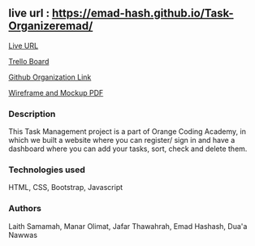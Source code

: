 ## live url : https://emad-hash.github.io/Task-Organizeremad/
[Live URL](https://emad-hash.github.io/Task-Organizeremad/)

[Trello Board](https://trello.com/b/S7YLUtou/task-management-project#)

[Github Organization Link](https://github.com/Task-organizer-group-2/Task-organizer)

[Wireframe and Mockup PDF](https://github.com/DuaaNawwas/Taskat/files/9438345/Home.page.w_merged.pdf)

### Description

This Task Management project is a part of Orange Coding Academy, in which we built a website where you can register/ sign in and have a dashboard where you can add your tasks, sort, check and delete them.

### Technologies used

HTML, CSS, Bootstrap, Javascript

### Authors

Laith Samamah, Manar Olimat, Jafar Thawahrah,
Emad Hashash, Dua'a Nawwas
